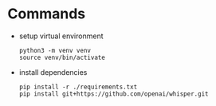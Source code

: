 # Commands

- setup virtual environment
    ```
    python3 -m venv venv
    source venv/bin/activate
    ```

- install dependencies
    ```
    pip install -r ./requirements.txt
    pip install git+https://github.com/openai/whisper.git
    ```




